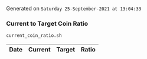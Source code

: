 Generated on `Saturday 25-September-2021 at 13:04:33`

### Current to Target Coin Ratio
`current_coin_ratio.sh`

Date|Current|Target|Ratio
---|---|---|---
